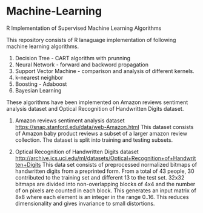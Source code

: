 # Machine-Learning
R Implementation of Supervised Machine Learning Algorithms

This repository consists of R lanaguage implementation of following machine learning algorithms.
1. Decision Tree - CART algorithm with prunning
2. Neural Network - forward and backword propagation
3. Support Vector Machine - comparison and analysis of different kernels.
4. k-nearest neighbor
5. Boosting - Adaboost
6. Bayesian Learning

These algorithms have been implemented on Amazon reviews sentiment analysis dataset and Optical Recognition of Handwritten Digits dataset.

1. Amazon reviews sentiment analysis dataset
https://snap.stanford.edu/data/web-Amazon.html
This dataset consists of Amazon baby product reviews a subset of a larger amazon review collection. The dataset is split into training and testing subsets.

2. Optical Recognition of Handwritten Digits dataset
http://archive.ics.uci.edu/ml/datasets/Optical+Recognition+of+Handwritten+Digits
This data set consists of preprocessed normalized bitmaps of handwritten digits from a preprinted form. From a total of 43 people, 30 contributed to the training set and different 13 to the test set. 32x32 bitmaps are divided into non-overlapping blocks of 4x4 and the number of on pixels are counted in each block. This generates an input matrix of 8x8 where each element is an integer in the range 0..16. This reduces dimensionality and gives invariance to small distortions.
